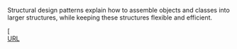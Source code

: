 Structural design patterns explain how to assemble objects and classes into larger structures, while keeping these structures flexible and efficient.

[  
[URL](https://refactoring.guru/design-patterns/structural-patterns)
